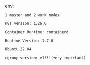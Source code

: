 env: 

    1 master and 2 work nodes
    
    k8s version: 1.26.0
    
    Container Runtime: containerd
    
    Runtime Version: 1.7.0
    
    Ubuntu 22.04
    
    cgroup version: v1!!!(very important)
